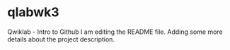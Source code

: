 # qlabwk3
Qwiklab - Intro to Github
I am editing the README file. Adding some more details about the project description.


